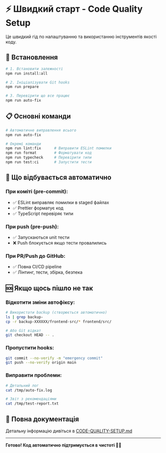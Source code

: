 # ⚡ Швидкий старт - Code Quality Setup

Це швидкий гід по налаштуванню та використанню інструментів якості коду.

## 🚀 Встановлення

```bash
# 1. Встановити залежності
npm run install:all

# 2. Ініціалізувати Git hooks
npm run prepare

# 3. Перевірити що все працює
npm run auto-fix
```

## 📋 Основні команди

```bash
# Автоматичне виправлення всього
npm run auto-fix

# Окремі команди
npm run lint:fix      # Виправити ESLint помилки
npm run format        # Форматувати код
npm run typecheck     # Перевірити типи
npm run test:ci       # Запустити тести
```

## 🤖 Що відбувається автоматично

### При коміті (pre-commit):
- ✅ ESLint виправляє помилки в staged файлах
- ✅ Prettier форматує код
- ✅ TypeScript перевіряє типи

### При push (pre-push):
- ✅ Запускаються unit тести
- ❌ Push блокується якщо тести провалились

### При PR/Push до GitHub:
- ✅ Повна CI/CD pipeline
- ✅ Лінтинг, тести, збірка, безпека

## 🆘 Якщо щось пішло не так

### Відкотити зміни автофіксу:
```bash
# Використати backup (створюється автоматично)
ls | grep backup-
cp -r backup-XXXXXX/frontend-src/* frontend/src/

# Або Git відкат
git checkout HEAD -- .
```

### Пропустити hooks:
```bash
git commit --no-verify -m "emergency commit"
git push --no-verify origin main
```

### Виправити проблеми:
```bash
# Детальний лог
cat /tmp/auto-fix.log

# Звіт з рекомендаціями  
cat /tmp/test-report.txt
```

## 📖 Повна документація

Детальну інформацію дивіться в [CODE-QUALITY-SETUP.md](./CODE-QUALITY-SETUP.md)

---

**Готово! Код автоматично підтримується в чистоті 🧹✨**